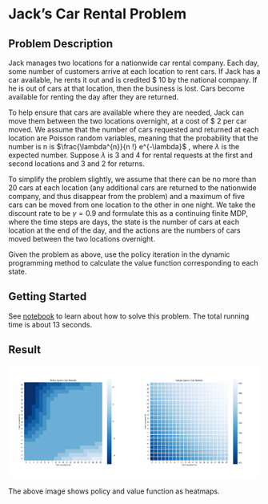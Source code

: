 # Jack’s Car Rental Problem

## Problem Description

Jack manages two locations for a nationwide car rental company. Each day, some number of customers arrive at each location to rent cars. If Jack has a car available, he rents it out and is credited  \$ 10  by the national company. If he is out of cars at that location, then the business is lost. Cars become available for renting the day after they are returned. 

To help ensure that cars are available where they are needed, Jack can move them between the two locations overnight, at a cost of  \$ 2  per car moved. We assume that the number of cars requested and returned at each location are Poisson random variables, meaning that the probability that the number is  n  is  $\frac{\lambda^{n}}{n !} e^{-\lambda}$ , where $\lambda$ is the expected number. Suppose  $\lambda$  is 3 and 4 for rental requests at the first and second locations and 3 and 2 for returns. 

To simplify the problem slightly, we assume that there can be no more than 20 cars at each location (any additional cars are returned to the nationwide company, and thus disappear from the problem) and a maximum of five cars can be moved from one location to the other in one night. We take the discount rate to be  $\gamma=0.9$  and formulate this as a continuing finite MDP, where the time steps are days, the state is the number of cars at each location at the end of the day, and the actions are the numbers of cars moved between the two locations overnight.

Given the problem as above, use the policy iteration in the dynamic programming method to calculate the value function corresponding to each state.


## Getting Started

See [notebook](./car_rental.ipynb) to learn about how to solve this problem. The total running time is about 13 seconds.


## Result

<img src="fig/policy.png" width="50%"><img src="fig/value.png" width="50%">

The above image shows policy and value function as heatmaps.
